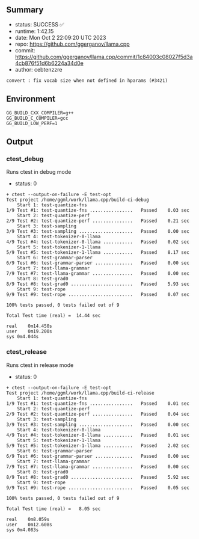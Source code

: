## Summary

- status:  SUCCESS ✅
- runtime: 1:42.15
- date:    Mon Oct  2 22:09:20 UTC 2023
- repo:    https://github.com/ggerganov/llama.cpp
- commit:  https://github.com/ggerganov/llama.cpp/commit/1c84003c08027f5d3a4cb876f51d6b6224a34d0e
- author:  cebtenzzre
```
convert : fix vocab size when not defined in hparams (#3421)
```

## Environment

```
GG_BUILD_CXX_COMPILER=g++
GG_BUILD_C_COMPILER=gcc
GG_BUILD_LOW_PERF=1
```

## Output

### ctest_debug

Runs ctest in debug mode
- status: 0
```
+ ctest --output-on-failure -E test-opt
Test project /home/ggml/work/llama.cpp/build-ci-debug
    Start 1: test-quantize-fns
1/9 Test #1: test-quantize-fns ................   Passed    0.03 sec
    Start 2: test-quantize-perf
2/9 Test #2: test-quantize-perf ...............   Passed    0.21 sec
    Start 3: test-sampling
3/9 Test #3: test-sampling ....................   Passed    0.00 sec
    Start 4: test-tokenizer-0-llama
4/9 Test #4: test-tokenizer-0-llama ...........   Passed    0.02 sec
    Start 5: test-tokenizer-1-llama
5/9 Test #5: test-tokenizer-1-llama ...........   Passed    8.17 sec
    Start 6: test-grammar-parser
6/9 Test #6: test-grammar-parser ..............   Passed    0.00 sec
    Start 7: test-llama-grammar
7/9 Test #7: test-llama-grammar ...............   Passed    0.00 sec
    Start 8: test-grad0
8/9 Test #8: test-grad0 .......................   Passed    5.93 sec
    Start 9: test-rope
9/9 Test #9: test-rope ........................   Passed    0.07 sec

100% tests passed, 0 tests failed out of 9

Total Test time (real) =  14.44 sec

real	0m14.450s
user	0m19.200s
sys	0m4.044s
```

### ctest_release

Runs ctest in release mode
- status: 0
```
+ ctest --output-on-failure -E test-opt
Test project /home/ggml/work/llama.cpp/build-ci-release
    Start 1: test-quantize-fns
1/9 Test #1: test-quantize-fns ................   Passed    0.01 sec
    Start 2: test-quantize-perf
2/9 Test #2: test-quantize-perf ...............   Passed    0.04 sec
    Start 3: test-sampling
3/9 Test #3: test-sampling ....................   Passed    0.00 sec
    Start 4: test-tokenizer-0-llama
4/9 Test #4: test-tokenizer-0-llama ...........   Passed    0.01 sec
    Start 5: test-tokenizer-1-llama
5/9 Test #5: test-tokenizer-1-llama ...........   Passed    2.02 sec
    Start 6: test-grammar-parser
6/9 Test #6: test-grammar-parser ..............   Passed    0.00 sec
    Start 7: test-llama-grammar
7/9 Test #7: test-llama-grammar ...............   Passed    0.00 sec
    Start 8: test-grad0
8/9 Test #8: test-grad0 .......................   Passed    5.92 sec
    Start 9: test-rope
9/9 Test #9: test-rope ........................   Passed    0.05 sec

100% tests passed, 0 tests failed out of 9

Total Test time (real) =   8.05 sec

real	0m8.059s
user	0m12.608s
sys	0m4.083s
```
